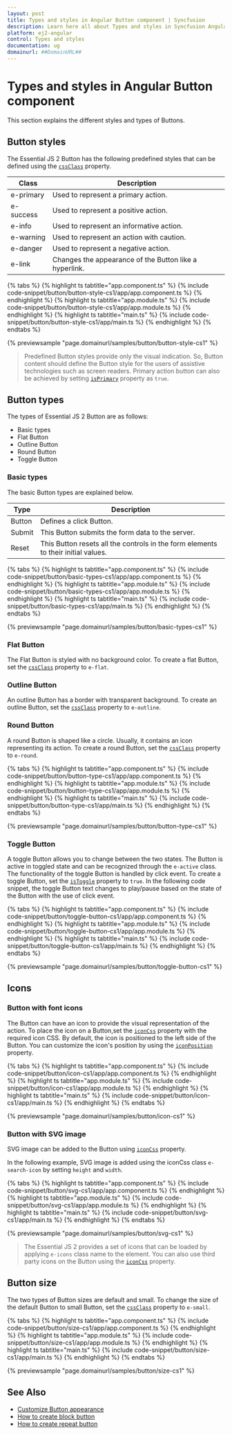 ```yaml
---
layout: post
title: Types and styles in Angular Button component | Syncfusion
description: Learn here all about Types and styles in Syncfusion Angular Button component of Syncfusion Essential JS 2 and more.
platform: ej2-angular
control: Types and styles 
documentation: ug
domainurl: ##DomainURL##
---
```


# Types and styles in Angular Button component

This section explains the different styles and types of Buttons.

## Button styles

The Essential JS 2 Button has the following predefined styles that can be defined using the [`cssClass`](https://ej2.syncfusion.com/angular/documentation/api/button#cssclass) property.

| Class | Description |
| -------- | -------- |
| e-primary | Used to represent a primary action. |
| e-success | Used to represent a positive action. |
| e-info |  Used to represent an informative action. |
| e-warning | Used to represent an action with caution. |
| e-danger | Used to represent a negative action. |
| e-link |  Changes the appearance of the Button like a hyperlink. |

{% tabs %}
{% highlight ts tabtitle="app.component.ts" %}
{% include code-snippet/button/button-style-cs1/app/app.component.ts %}
{% endhighlight %}
{% highlight ts tabtitle="app.module.ts" %}
{% include code-snippet/button/button-style-cs1/app/app.module.ts %}
{% endhighlight %}
{% highlight ts tabtitle="main.ts" %}
{% include code-snippet/button/button-style-cs1/app/main.ts %}
{% endhighlight %}
{% endtabs %}
  
{% previewsample "page.domainurl/samples/button/button-style-cs1" %}

> Predefined Button styles provide only the visual indication. So, Button content should define the Button
style for the users of assistive technologies such as screen readers.
> Primary action button can also be achieved by setting [`isPrimary`](https://ej2.syncfusion.com/angular/documentation/api/button#isprimary) property as `true`.

## Button types

The types of Essential JS 2 Button are as follows:

* Basic types
* Flat Button
* Outline Button
* Round Button
* Toggle Button

### Basic types

The basic Button types are explained below.

| Type | Description |
| -------- | -------- |
| Button | Defines a click Button. |
| Submit | This Button submits the form data to the server. |
| Reset |  This Button resets all the controls in the form elements to their initial values. |

{% tabs %}
{% highlight ts tabtitle="app.component.ts" %}
{% include code-snippet/button/basic-types-cs1/app/app.component.ts %}
{% endhighlight %}
{% highlight ts tabtitle="app.module.ts" %}
{% include code-snippet/button/basic-types-cs1/app/app.module.ts %}
{% endhighlight %}
{% highlight ts tabtitle="main.ts" %}
{% include code-snippet/button/basic-types-cs1/app/main.ts %}
{% endhighlight %}
{% endtabs %}
  
{% previewsample "page.domainurl/samples/button/basic-types-cs1" %}

### Flat Button

The Flat Button is styled with no background color. To create a flat Button,
set the [`cssClass`](https://ej2.syncfusion.com/angular/documentation/api/button#cssclass) property to `e-flat`.

### Outline Button

An outline Button has a border with transparent background. To create an outline Button,
set the [`cssClass`](https://ej2.syncfusion.com/angular/documentation/api/button#cssclass) property to `e-outline`.

### Round Button

A round Button is shaped like a circle. Usually, it contains an icon representing its action.
To create a round Button, set the [`cssClass`](https://ej2.syncfusion.com/angular/documentation/api/button#cssclass) property to `e-round`.

{% tabs %}
{% highlight ts tabtitle="app.component.ts" %}
{% include code-snippet/button/button-type-cs1/app/app.component.ts %}
{% endhighlight %}
{% highlight ts tabtitle="app.module.ts" %}
{% include code-snippet/button/button-type-cs1/app/app.module.ts %}
{% endhighlight %}
{% highlight ts tabtitle="main.ts" %}
{% include code-snippet/button/button-type-cs1/app/main.ts %}
{% endhighlight %}
{% endtabs %}
  
{% previewsample "page.domainurl/samples/button/button-type-cs1" %}

### Toggle Button

A toggle Button allows you to change between the two states. The Button is active in toggled state and can be recognized through the `e-active` class. The functionality of the toggle Button is handled by click event. To create a toggle Button, set the [`isToggle`](https://ej2.syncfusion.com/angular/documentation/api/button#istoggle)
property to `true`. In the following code snippet, the toggle Button text changes to play/pause based on the state of the Button with the use of click event.

{% tabs %}
{% highlight ts tabtitle="app.component.ts" %}
{% include code-snippet/button/toggle-button-cs1/app/app.component.ts %}
{% endhighlight %}
{% highlight ts tabtitle="app.module.ts" %}
{% include code-snippet/button/toggle-button-cs1/app/app.module.ts %}
{% endhighlight %}
{% highlight ts tabtitle="main.ts" %}
{% include code-snippet/button/toggle-button-cs1/app/main.ts %}
{% endhighlight %}
{% endtabs %}
  
{% previewsample "page.domainurl/samples/button/toggle-button-cs1" %}

## Icons

### Button with font icons

The Button can have an icon to provide the visual representation of the action. To place the icon on a Button,set the [`iconCss`](https://ej2.syncfusion.com/angular/documentation/api/button#iconcss) property with the required icon CSS. By default, the icon is positioned to the left side of the Button. You can customize the icon's position
by using the [`iconPosition`](https://ej2.syncfusion.com/angular/documentation/api/button#iconposition) property.

{% tabs %}
{% highlight ts tabtitle="app.component.ts" %}
{% include code-snippet/button/icon-cs1/app/app.component.ts %}
{% endhighlight %}
{% highlight ts tabtitle="app.module.ts" %}
{% include code-snippet/button/icon-cs1/app/app.module.ts %}
{% endhighlight %}
{% highlight ts tabtitle="main.ts" %}
{% include code-snippet/button/icon-cs1/app/main.ts %}
{% endhighlight %}
{% endtabs %}
  
{% previewsample "page.domainurl/samples/button/icon-cs1" %}

### Button with SVG image

SVG image can be added to the Button using [`iconCss`](https://ej2.syncfusion.com/angular/documentation/api/button#iconcss) property.

In the following example, SVG image is added using the iconCss class `e-search-icon` by setting `height` and `width`.

{% tabs %}
{% highlight ts tabtitle="app.component.ts" %}
{% include code-snippet/button/svg-cs1/app/app.component.ts %}
{% endhighlight %}
{% highlight ts tabtitle="app.module.ts" %}
{% include code-snippet/button/svg-cs1/app/app.module.ts %}
{% endhighlight %}
{% highlight ts tabtitle="main.ts" %}
{% include code-snippet/button/svg-cs1/app/main.ts %}
{% endhighlight %}
{% endtabs %}
  
{% previewsample "page.domainurl/samples/button/svg-cs1" %}

> The Essential JS 2 provides a set of icons that can be loaded by applying `e-icons` class name to the element. You can also use third party icons on the Button using the [`iconCss`](https://ej2.syncfusion.com/angular/documentation/api/button#iconcss) property.

## Button size

The two types of Button sizes are default and small. To change the size of the default Button to small Button, set the [`cssClass`](https://ej2.syncfusion.com/angular/documentation/api/button#cssclass) property to `e-small`.

{% tabs %}
{% highlight ts tabtitle="app.component.ts" %}
{% include code-snippet/button/size-cs1/app/app.component.ts %}
{% endhighlight %}
{% highlight ts tabtitle="app.module.ts" %}
{% include code-snippet/button/size-cs1/app/app.module.ts %}
{% endhighlight %}
{% highlight ts tabtitle="main.ts" %}
{% include code-snippet/button/size-cs1/app/main.ts %}
{% endhighlight %}
{% endtabs %}
  
{% previewsample "page.domainurl/samples/button/size-cs1" %}

## See Also

* [Customize Button appearance](./how-to/customize-button-appearance)
* [How to create block button](./how-to/create-a-block-button)
* [How to create repeat button](./how-to/repeat-button)